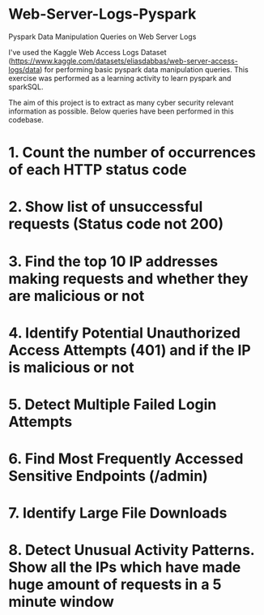 # Web-Server-Logs-Pyspark
Pyspark Data Manipulation Queries on Web Server Logs

I've used the Kaggle Web Access Logs Dataset (https://www.kaggle.com/datasets/eliasdabbas/web-server-access-logs/data)
for performing basic pyspark data manipulation queries.
This exercise was performed as a learning activity to learn pyspark and sparkSQL.

The aim of this project is to extract as many cyber security relevant information as possible. Below queries have been performed in this codebase.

# 1. Count the number of occurrences of each HTTP status code
# 2. Show list of unsuccessful requests (Status code not 200)
# 3. Find the top 10 IP addresses making requests and whether they are malicious or not
# 4. Identify Potential Unauthorized Access Attempts (401) and if the IP is malicious or not
# 5. Detect Multiple Failed Login Attempts
# 6. Find Most Frequently Accessed Sensitive Endpoints (/admin)
# 7. Identify Large File Downloads
# 8. Detect Unusual Activity Patterns. Show all the IPs which have made huge amount of requests in a 5 minute window
